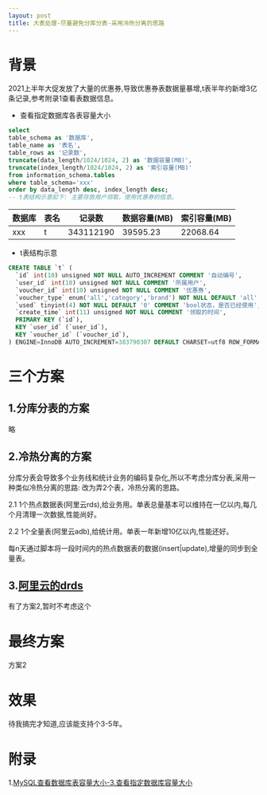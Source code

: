 ```yaml
---
layout: post
title: 大表处理-尽量避免分库分表-采用冷热分离的思路
---
```


# 背景
2021上半年大促发放了大量的优惠券,导致优惠券表数据量暴增,t表半年约新增3亿条记录,参考附录1查看表数据信息。

* 查看指定数据库各表容量大小
```sql
select 
table_schema as '数据库',
table_name as '表名',
table_rows as '记录数',
truncate(data_length/1024/1024, 2) as '数据容量(MB)',
truncate(index_length/1024/1024, 2) as '索引容量(MB)'
from information_schema.tables
where table_schema='xxx'
order by data_length desc, index_length desc;
-- t表结构示意如下: 主要存放用户领取，使用优惠券的信息。
```

| 数据库   | 表名             | 记录数       | 数据容量(MB) | 索引容量(MB) |
|-------|----------------|-----------|----------|----------|
| xxx | t | 343112190 | 39595.23 | 22068.64 |

* t表结构示意

```sql
CREATE TABLE `t` (
  `id` int(10) unsigned NOT NULL AUTO_INCREMENT COMMENT '自动编号',
  `user_id` int(10) unsigned NOT NULL COMMENT '所属用户',
  `voucher_id` int(10) unsigned NOT NULL COMMENT '优惠券',
  `voucher_type` enum('all','category','brand') NOT NULL DEFAULT 'all' COMMENT '优惠券类型',
  `used` tinyint(4) NOT NULL DEFAULT '0' COMMENT 'bool状态，是否已经使用',
  `create_time` int(11) unsigned NOT NULL COMMENT '领取的时间',
  PRIMARY KEY (`id`),
  KEY `user_id` (`user_id`),
  KEY `voucher_id` (`voucher_id`),
) ENGINE=InnoDB AUTO_INCREMENT=383790307 DEFAULT CHARSET=utf8 ROW_FORMAT=DYNAMIC;
```

# 三个方案

## 1.分库分表的方案
略

## 2.冷热分离的方案
分库分表会导致多个业务线和统计业务的编码复杂化,所以不考虑分库分表,采用一种类似冷热分离的思路: 改为弄2个表，冷热分离的思路。

2.1 1个热点数据表(阿里云rds),给业务用。单表总量基本可以维持在一亿以内,每几个月清理一次数据,性能尚好。

2.2 1个全量表(阿里云adb),给统计用。单表一年新增10亿以内,性能还好。

每n天通过脚本将一段时间内的热点数据表的数据(insert|update),增量的同步到全量表。

## 3.[阿里云的drds](https://www.aliyun.com/product/drds)
有了方案2,暂时不考虑这个

# 最终方案
方案2

# 效果
待我搞完才知道,应该能支持个3-5年。

# 附录
1.[MySQL查看数据库表容量大小-3.查看指定数据库容量大小](https://blog.csdn.net/fdipzone/article/details/80144166)